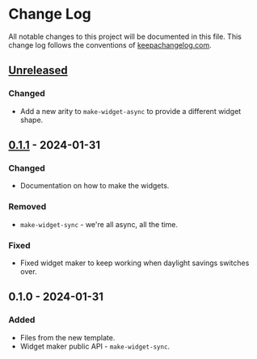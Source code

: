# Change Log
All notable changes to this project will be documented in this file. This change log follows the conventions of [keepachangelog.com](http://keepachangelog.com/).

## [Unreleased]
### Changed
- Add a new arity to `make-widget-async` to provide a different widget shape.

## [0.1.1] - 2024-01-31
### Changed
- Documentation on how to make the widgets.

### Removed
- `make-widget-sync` - we're all async, all the time.

### Fixed
- Fixed widget maker to keep working when daylight savings switches over.

## 0.1.0 - 2024-01-31
### Added
- Files from the new template.
- Widget maker public API - `make-widget-sync`.

[Unreleased]: https://sourcehost.site/your-name/leinapp/compare/0.1.1...HEAD
[0.1.1]: https://sourcehost.site/your-name/leinapp/compare/0.1.0...0.1.1

